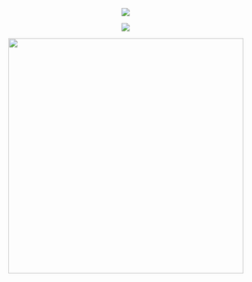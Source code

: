 <p align="center">
  <img align="center" src="https://github-readme-stats.vercel.app/api?username=gijosso&count_private=true&show_icons=true&theme=ambient_gradient" />
</p>

<p align="center">
  <img align="center" src="https://github-readme-stats.vercel.app/api/top-langs/?username=gijosso&layout=compact&card_width=467&theme=ambient_gradient" />
</p>

<p align="center">
  <img width="467" align="center" src="https://github-profile-trophy.vercel.app/?username=gijosso&rank=SECRET,SSS,SS,S,AAA,AA,A,B&row=2&column=3&margin-w=15&margin-h=15&theme=tokyonight&no-bg=true" />
</p>
